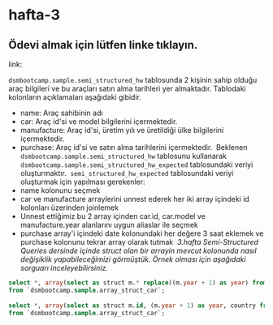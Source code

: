 # hafta-3

## Ödevi almak için lütfen linke tıklayın.

link:

`dsmbootcamp.sample.semi_structured_hw` tablosunda 2 kişinin sahip olduğu araç bilgileri ve bu araçları satın alma tarihleri yer almaktadır.
Tablodaki kolonların açıklamaları aşağıdaki gibidir.
​
- name<String>: Araç sahibinin adı
- car<Repeated Record>: Araç id'si ve model bilgilerini içermektedir.
- manufacture<Repeated Record>: Araç id'si, üretim yılı ve üretildiği ülke bilgilerini içermektedir.
- purchase<Repeated Record>: Araç id'si ve satın alma tarihlerini içermektedir. 
​
Beklenen `dsmbootcamp.sample.semi_structured_hw` tablosunu kullanarak `dsmbootcamp.sample.semi_structured_hw_expected` tablosundaki 
veriyi oluşturmaktır. 
​
`semi_structured_hw_expected` tablosundaki veriyi oluşturmak için yapılması gerekenler:
- name kolonunu seçmek
- car ve manufacture arraylerini unnest ederek her iki array içindeki id kolonları üzerinden joinlemek
- Unnest ettiğimiz bu 2 array içinden car.id, car.model ve manufacture.year alanlarını uygun aliaslar ile seçmek
- purchase array'i içindeki date kolonundaki her değere 3 saat eklemek ve purchase kolonunu tekrar array olarak tutmak
​
*3.hafta Semi-Structured Queries dersinde içinde struct olan bir arrayin mevcut kolonunda nasıl değişiklik yapabileceğimizi görmüştük.*
*Örnek olması için aşağıdaki sorguarı inceleyebilirsiniz.*
​
```sql
select *, array(select as struct m.* replace((m.year + 1) as year) from unnest(manufacture) as m) as manufacture_modified  
from `dsmbootcamp.sample.array_struct_car`;  
​
select *, array(select as struct m.id, (m.year + 1) as year, country from unnest(manufacture) as m) as manufacture_modified  
from `dsmbootcamp.sample.array_struct_car`;
```





